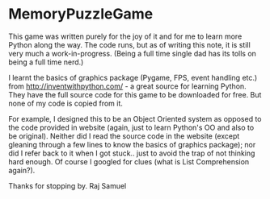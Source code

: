 # MemoryPuzzleGame
This game was written purely for the joy of it and for me to learn more Python along the way.
The code runs, but as of writing this note, it is still very much a work-in-progress. (Being a full time single dad has its tolls on being a full time nerd.)

I learnt the basics of graphics package (Pygame, FPS, event handling etc.) from http://inventwithpython.com/ - a great source for learning Python. They have the full source code for this game to be downloaded for free. But none of my code is copied from it. 

For example, I designed this to be an Object Oriented system  as opposed to the code provided in website (again, just to learn Python's OO and also to be original). Neither did I read the source code in the website (except gleaning through a few lines to know the basics of graphics package); nor did I refer back to it when I got stuck.. just to avoid the trap of not thinking hard enough. Of course I googled for clues (what is List Comprehension again?).

Thanks for stopping by.
Raj Samuel
